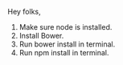 Hey folks,

1. Make sure node is installed.
2. Install Bower.
3. Run bower install in terminal.
4. Run npm install in terminal.
